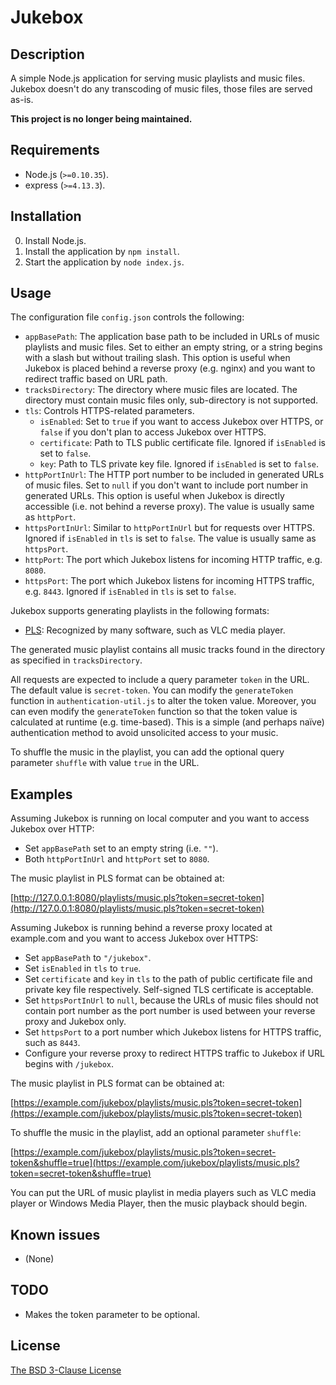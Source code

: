 # Jukebox #

## Description ##

A simple Node.js application for serving music playlists and music files.
Jukebox doesn't do any transcoding of music files, those files are served as-is.

**This project is no longer being maintained.**

## Requirements ##

* Node.js (`>=0.10.35`).
* express (`>=4.13.3`).

## Installation ##

0. Install Node.js.
1. Install the application by `npm install`.
2. Start the application by `node index.js`.

## Usage ##

The configuration file `config.json` controls the following:

* `appBasePath`: The application base path to be included in URLs of music
  playlists and music files. Set to either an empty string, or a string begins
  with a slash but without trailing slash. This option is useful when Jukebox is
  placed behind a reverse proxy (e.g. nginx) and you want to redirect traffic
  based on URL path.
* `tracksDirectory`: The directory where music files are located. The directory
  must contain music files only, sub-directory is not supported.
* `tls`: Controls HTTPS-related parameters.
    * `isEnabled`: Set to `true` if you want to access Jukebox over HTTPS, or
      `false` if you don't plan to access Jukebox over HTTPS.
    * `certificate`: Path to TLS public certificate file. Ignored if `isEnabled`
      is set to `false`.
    * `key`: Path to TLS private key file. Ignored if `isEnabled` is set to
      `false`.
* `httpPortInUrl`: The HTTP port number to be included in generated URLs of
  music files. Set to `null` if you don't want to include port number in
  generated URLs. This option is useful when Jukebox is directly accessible
  (i.e. not behind a reverse proxy). The value is usually same as `httpPort`.
* `httpsPortInUrl`: Similar to `httpPortInUrl` but for requests over HTTPS.
  Ignored if `isEnabled` in `tls` is set to `false`. The value is usually same
  as `httpsPort`.
* `httpPort`: The port which Jukebox listens for incoming HTTP traffic, e.g.
  `8080`.
* `httpsPort`: The port which Jukebox listens for incoming HTTPS traffic, e.g.
  `8443`. Ignored if `isEnabled` in `tls` is set to `false`.

Jukebox supports generating playlists in the following formats:

* [PLS](http://en.wikipedia.org/wiki/PLS_(file_format)): Recognized by many
  software, such as VLC media player.

The generated music playlist contains all music tracks found in the directory as
specified in `tracksDirectory`.

All requests are expected to include a query parameter `token` in the URL. The
default value is `secret-token`. You can modify the `generateToken` function in
`authentication-util.js` to alter the token value. Moreover, you can even modify
the `generateToken` function so that the token value is calculated at runtime
(e.g. time-based). This is a simple (and perhaps naïve) authentication method to
avoid unsolicited access to your music.

To shuffle the music in the playlist, you can add the optional query parameter
`shuffle` with value `true` in the URL.

## Examples ##

Assuming Jukebox is running on local computer and you want to access Jukebox
over HTTP:

* Set `appBasePath` set to an empty string (i.e. `""`).
* Both `httpPortInUrl` and `httpPort` set to `8080`.

The music playlist in PLS format can be obtained at:

[http://127.0.0.1:8080/playlists/music.pls?token=secret-token](http://127.0.0.1:8080/playlists/music.pls?token=secret-token)

Assuming Jukebox is running behind a reverse proxy located at example.com and
you want to access Jukebox over HTTPS:

* Set `appBasePath` to `"/jukebox"`.
* Set `isEnabled` in `tls` to `true`.
* Set `certificate` and `key` in `tls` to the path of public certificate file
  and private key file respectively. Self-signed TLS certificate is acceptable.
* Set `httpsPortInUrl` to `null`, because the URLs of music files should not
  contain port number as the port number is used between your reverse proxy and
  Jukebox only.
* Set `httpsPort` to a port number which Jukebox listens for HTTPS traffic, such
  as `8443`.
* Configure your reverse proxy to redirect HTTPS traffic to Jukebox if URL
  begins with `/jukebox`.

The music playlist in PLS format can be obtained at:

[https://example.com/jukebox/playlists/music.pls?token=secret-token](https://example.com/jukebox/playlists/music.pls?token=secret-token)

To shuffle the music in the playlist, add an optional parameter `shuffle`:

[https://example.com/jukebox/playlists/music.pls?token=secret-token&shuffle=true](https://example.com/jukebox/playlists/music.pls?token=secret-token&shuffle=true)

You can put the URL of music playlist in media players such as VLC media player
or Windows Media Player, then the music playback should begin.

## Known issues ##

* (None)

## TODO ##

* Makes the token parameter to be optional.

## License ##

[The BSD 3-Clause License](http://opensource.org/licenses/BSD-3-Clause)
